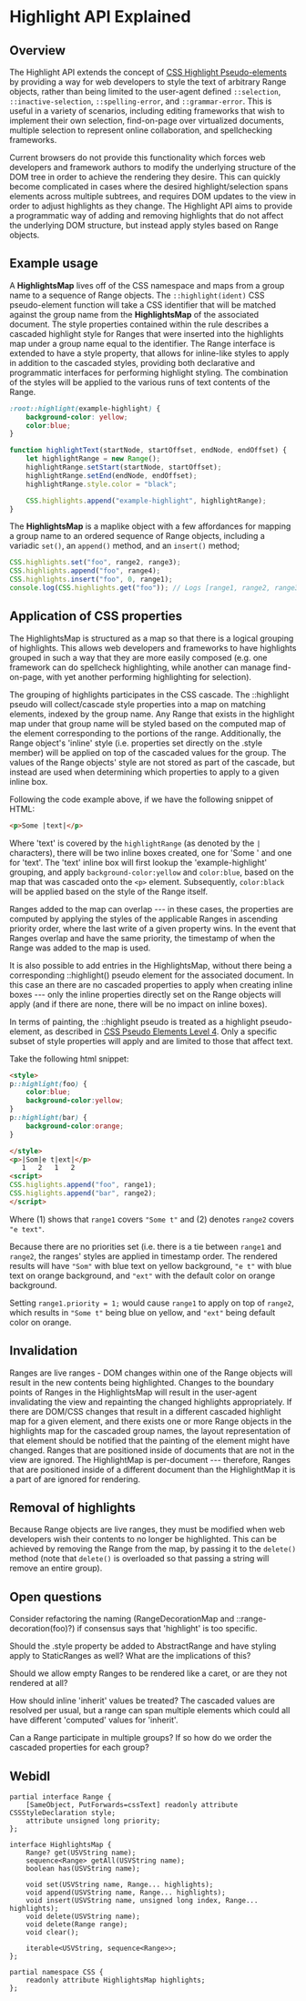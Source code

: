 # Highlight API Explained

## Overview

The Highlight API extends the concept of [CSS Highlight Pseudo-elements](https://drafts.csswg.org/css-pseudo-4/#highlight-pseudos) by providing a way for web developers to style the text of arbitrary Range objects, rather than being limited to the user-agent defined ```::selection```, ```::inactive-selection```, ```::spelling-error```, and ```::grammar-error```. This is useful in a variety of scenarios, including editing frameworks that wish to implement their own selection, find-on-page over virtualized documents, multiple selection to represent online collaboration, and spellchecking frameworks.

Current browsers do not provide this functionality which forces web developers and framework authors to modify the underlying structure of the DOM tree in order to achieve the rendering they desire. This can quickly become complicated in cases where the desired highlight/selection spans elements across multiple subtrees, and requires DOM updates to the view in order to adjust highlights as they change. The Highlight API aims to provide a programmatic way of adding and removing highlights that do not affect the underlying DOM structure, but instead apply styles based on Range objects.

## Example usage
A **HighlightsMap** lives off of the CSS namespace and maps from a group name to a sequence of Range objects.
The ```::highlight(ident)``` CSS pseudo-element function will take a CSS identifier that will be matched against the group name from the **HighlightsMap** of the associated document. The style properties contained within the rule describes a cascaded highlight style for Ranges that were inserted into the highlights map under a group name equal to the identifier.
The Range interface is extended to have a style property, that allows for inline-like styles to apply in addition to the cascaded styles, providing both declarative and programmatic interfaces for performing highlight styling. The combination of the styles will be applied to the various runs of text contents of the Range.

```css
:root::highlight(example-highlight) {
    background-color: yellow;
    color:blue;
}
```

```javascript
function highlightText(startNode, startOffset, endNode, endOffset) {
    let highlightRange = new Range();
    highlightRange.setStart(startNode, startOffset);
    highlightRange.setEnd(endNode, endOffset);
    highlightRange.style.color = "black";

    CSS.highlights.append("example-highlight", highlightRange);
}
```

The **HighlightsMap** is a maplike object with a few affordances for mapping a group name to an ordered sequence of Range objects, including a variadic ```set()```,  an ```append()``` method, and an ```insert()``` method;

```javascript
CSS.highlights.set("foo", range2, range3);
CSS.highlights.append("foo", range4);
CSS.highlights.insert("foo", 0, range1);
console.log(CSS.highlights.get("foo")); // Logs [range1, range2, range3, range4]
```

## Application of CSS properties

The HighlightsMap is structured as a map so that there is a logical grouping of highlights. This allows web developers and frameworks to have highlights grouped in such a way that they are more easily composed (e.g. one framework can do spellcheck highlighting, while another can manage find-on-page, with yet another performing highlighting for selection).

The grouping of highlights participates in the CSS cascade. The ::highlight pseudo will collect/cascade style properties into a map on matching elements, indexed by the group name. Any Range that exists in the highlight map under that group name will be styled based on the computed map of the element corresponding to the portions of the range. Additionally, the Range object's 'inline' style (i.e. properties set directly on the .style member) will be applied on top of the cascaded values for the group. The values of the Range objects' style are not stored as part of the cascade, but instead are used when determining which properties to apply to a given inline box.

Following the code example above, if we have the following snippet of HTML:

```html
<p>Some |text|</p>
```

Where 'text' is covered by the ```highlightRange``` (as denoted by the ```|``` characters), there will be two inline boxes created, one for 'Some ' and one for 'text'. The 'text' inline box will first lookup the 'example-highlight' grouping, and apply ```background-color:yellow``` and ```color:blue```, based on the map that was cascaded onto the ```<p>``` element. Subsequently, ```color:black``` will be applied based on the style of the Range itself.

Ranges added to the map can overlap --- in these cases, the properties are computed by applying the styles of the applicable Ranges in ascending priority order, where the last write of a given property wins. In the event that Ranges overlap and have the same priority, the timestamp of when the Range was added to the map is used.

It is also possible to add entries in the HighlightsMap, without there being a corresponding ::highlight() pseudo element for the associated document. In this case an there are no cascaded properties to apply when creating inline boxes --- only the inline properties directly set on the Range objects will apply (and if there are none, there will be no impact on inline boxes).

In terms of painting, the ::highlight pseudo is treated as a highlight pseudo-element, as described in [CSS Pseudo Elements Level 4](https://drafts.csswg.org/css-pseudo-4/#highlight-pseudos). Only a specific subset of style properties will apply and are limited to those that affect text.

Take the following html snippet:
```html
<style>
p::highlight(foo) {
    color:blue;
    background-color:yellow;
}
p::highlight(bar) {
    background-color:orange;
}

</style>
<p>|Som|e t|ext|</p>
   1   2   1   2
<script>
CSS.higlights.append("foo", range1);
CSS.higlights.append("bar", range2);
</script>
```
Where (1) shows that ```range1``` covers ```"Some t"``` and (2) denotes ```range2``` covers ```"e text"```.

Because there are no priorities set (i.e. there is a tie between ```range1``` and ```range2```, the ranges' styles are applied in timestamp order. The rendered results will have ```"Som"``` with blue text on yellow background, ```"e t"``` with blue text on orange background, and ```"ext"``` with the default color on orange background.

Setting ```range1.priority = 1;``` would cause ```range1``` to apply on top of ```range2```, which results in ```"Some t"``` being blue on yellow, and ```"ext"``` being default color on orange.

## Invalidation

Ranges are live ranges - DOM changes within one of the Range objects will result in the new contents being highlighted. Changes to the boundary points of Ranges in the  HighlightsMap will result in the user-agent invalidating the view and repainting the changed highlights appropriately. If there are DOM/CSS changes that result in a different cascaded highlight map for a given element, and there exists one or more Range objects in the highlights map for the cascaded group names, the layout representation of that element should be notified that the painting of the element might have changed. Ranges that are positioned inside of documents that are not in the view are ignored. The HighlightMap is per-document --- therefore, Ranges that are positioned inside of a different document than the HighlightMap it is a part of are ignored for rendering.

## Removal of highlights

Because Range objects are live ranges, they must be modified when web developers wish their contents to no longer be highlighted. This can be achieved by removing the Range from the map, by passing it to the ```delete()``` method (note that ```delete()``` is overloaded so that passing a string will remove an entire group).

## Open questions

Consider refactoring the naming (RangeDecorationMap and ::range-decoration(foo)?) if consensus says that 'highlight' is too specific.

Should the .style property be added to AbstractRange and have styling apply to StaticRanges as well? What are the implications of this?

Should we allow empty Ranges to be rendered like a caret, or are they not rendered at all?

How should inline 'inherit' values be treated? The cascaded values are resolved per usual, but a range can span multiple elements which could all have different 'computed' values for 'inherit'. 

Can a Range participate in multiple groups? If so how do we order the cascaded properties for each group?

## Webidl

```webidl
partial interface Range {
    [SameObject, PutForwards=cssText] readonly attribute CSSStyleDeclaration style;
    attribute unsigned long priority;
};

interface HighlightsMap {
    Range? get(USVString name);
    sequence<Range> getAll(USVString name);
    boolean has(USVString name);

    void set(USVString name, Range... highlights);
    void append(USVString name, Range... highlights);
    void insert(USVString name, unsigned long index, Range... highlights);
    void delete(USVString name);
    void delete(Range range);
    void clear();

    iterable<USVString, sequence<Range>>;
};

partial namespace CSS {
    readonly attribute HighlightsMap highlights;
};
```
